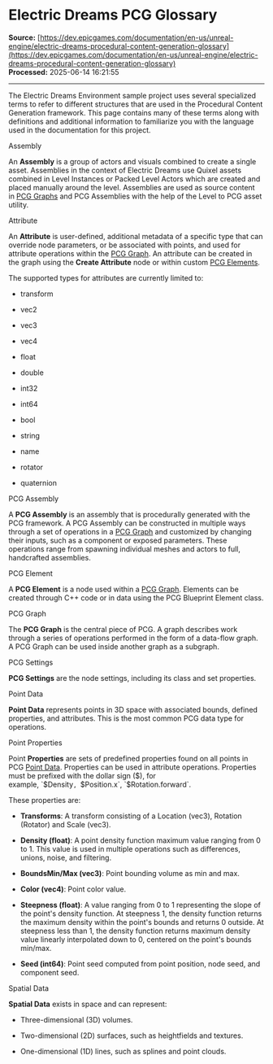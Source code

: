# Electric Dreams PCG Glossary

**Source:** [https://dev.epicgames.com/documentation/en-us/unreal-engine/electric-dreams-procedural-content-generation-glossary](https://dev.epicgames.com/documentation/en-us/unreal-engine/electric-dreams-procedural-content-generation-glossary)  
**Processed:** 2025-06-14 16:21:55

---

The Electric Dreams Environment sample project uses several specialized terms to refer to different structures that are used in the Procedural Content Generation framework. This page contains many of these terms along with definitions and additional information to familiarize you with the language used in the documentation for this project.

Assembly

An **Assembly** is a group of actors and visuals combined to create a single asset. Assemblies in the context of Electric Dreams use Quixel assets combined in Level Instances or Packed Level Actors which are created and placed manually around the level. Assemblies are used as source content in [PCG Graphs](https://dev.epicgames.com/documentation/en-us/unreal-engine/electric-dreams-procedural-content-generation-glossary?application_version=5.5#pcggraph) and PCG Assemblies with the help of the Level to PCG asset utility.

Attribute

An **Attribute** is user-defined, additional metadata of a specific type that can override node parameters, or be associated with points, and used for attribute operations within the [PCG Graph](https://dev.epicgames.com/documentation/en-us/unreal-engine/electric-dreams-procedural-content-generation-glossary?application_version=5.5#pcggraph). An attribute can be created in the graph using the **Create Attribute** node or within custom [PCG Elements](https://dev.epicgames.com/documentation/en-us/unreal-engine/electric-dreams-procedural-content-generation-glossary?application_version=5.5#pcgelement).

The supported types for attributes are currently limited to:

-   transform
    
-   vec2
    
-   vec3
    
-   vec4
    
-   float
    
-   double
    
-   int32
    
-   int64
    
-   bool
    
-   string
    
-   name
    
-   rotator
    
-   quaternion
    

PCG Assembly

A **PCG Assembly** is an assembly that is procedurally generated with the PCG framework. A PCG Assembly can be constructed in multiple ways through a set of operations in a [PCG Graph](https://dev.epicgames.com/documentation/en-us/unreal-engine/electric-dreams-procedural-content-generation-glossary?application_version=5.5#pcggraph) and customized by changing their inputs, such as a component or exposed parameters. These operations range from spawning individual meshes and actors to full, handcrafted assemblies.

PCG Element

A **PCG Element** is a node used within a [PCG Graph](https://dev.epicgames.com/documentation/en-us/unreal-engine/electric-dreams-procedural-content-generation-glossary?application_version=5.5#pcggraph). Elements can be created through C++ code or in data using the PCG Blueprint Element class.

PCG Graph

The **PCG Graph** is the central piece of PCG. A graph describes work through a series of operations performed in the form of a data-flow graph. A PCG Graph can be used inside another graph as a subgraph.

PCG Settings

**PCG Settings** are the node settings, including its class and set properties.

Point Data

**Point Data** represents points in 3D space with associated bounds, defined properties, and attributes. This is the most common PCG data type for operations.

Point Properties

Point **Properties** are sets of predefined properties found on all points in PCG [Point Data](https://dev.epicgames.com/documentation/en-us/unreal-engine/electric-dreams-procedural-content-generation-glossary?application_version=5.5#pointdata). Properties can be used in attribute operations. Properties must be prefixed with the dollar sign ($), for example, `$Density`, `$Position.x`, `$Rotation.forward`.

These properties are:

-   **Transforms**: A transform consisting of a Location (vec3), Rotation (Rotator) and Scale (vec3).
    
-   **Density (float)**: A point density function maximum value ranging from 0 to 1. This value is used in multiple operations such as differences, unions, noise, and filtering.
    
-   **BoundsMin/Max (vec3)**: Point bounding volume as min and max.
    
-   **Color (vec4)**: Point color value.
    
-   **Steepness (float)**: A value ranging from 0 to 1 representing the slope of the point's density function. At steepness 1, the density function returns the maximum density within the point's bounds and returns 0 outside. At steepness less than 1, the density function returns maximum density value linearly interpolated down to 0, centered on the point's bounds min/max.
    
-   **Seed (int64)**: Point seed computed from point position, node seed, and component seed.
    

Spatial Data

**Spatial Data** exists in space and can represent:

-   Three-dimensional (3D) volumes.
    
-   Two-dimensional (2D) surfaces, such as heightfields and textures.
    
-   One-dimensional (1D) lines, such as splines and point clouds.